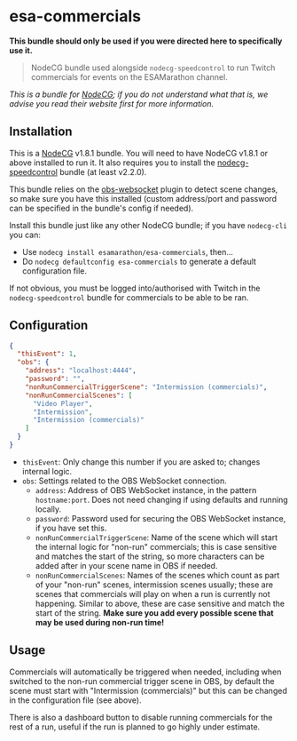 # esa-commercials

**This bundle should only be used if you were directed here to specifically use it.**

> NodeCG bundle used alongside `nodecg-speedcontrol` to run Twitch commercials for events on the ESAMarathon channel.

*This is a bundle for [NodeCG](https://nodecg.com/); if you do not understand what that is, we advise you read their website first for more information.*


## Installation

This is a [NodeCG](https://nodecg.com) v1.8.1 bundle. You will need to have NodeCG v1.8.1 or above installed to run it. It also requires you to install the [nodecg-speedcontrol](https://github.com/speedcontrol/nodecg-speedcontrol) bundle (at least v2.2.0).

This bundle relies on the [obs-websocket](https://github.com/Palakis/obs-websocket) plugin to detect scene changes, so make sure you have this installed (custom address/port and password can be specified in the bundle's config if needed).

Install this bundle just like any other NodeCG bundle; if you have `nodecg-cli` you can:
- Use `nodecg install esamarathon/esa-commercials`, then...
- Do `nodecg defaultconfig esa-commercials` to generate a default configuration file.

If not obvious, you must be logged into/authorised with Twitch in the `nodecg-speedcontrol` bundle for commercials to be able to be ran.

## Configuration

```json
{
  "thisEvent": 1,
  "obs": {
    "address": "localhost:4444",
    "password": "",
    "nonRunCommercialTriggerScene": "Intermission (commercials)",
    "nonRunCommercialScenes": [
      "Video Player",
      "Intermission",
      "Intermission (commercials)"
    ]
  }
}
```

- `thisEvent`: Only change this number if you are asked to; changes internal logic.
- `obs`: Settings related to the OBS WebSocket connection.
  - `address`: Address of OBS WebSocket instance, in the pattern `hostname:port`. Does not need changing if using defaults and running locally.
  - `password`: Password used for securing the OBS WebSocket instance, if you have set this.
  - `nonRunCommercialTriggerScene`: Name of the scene which will start the internal logic for "non-run" commercials; this is case sensitive and matches the start of the string, so more characters can be added after in your scene name in OBS if needed.
  - `nonRunCommercialScenes`: Names of the scenes which count as part of your "non-run" scenes, intermission scenes usually; these are scenes that commercials will play on when a run is currently not happening. Similar to above, these are case sensitive and match the start of the string. **Make sure you add every possible scene that may be used during non-run time!**


## Usage

Commercials will automatically be triggered when needed, including when switched to the non-run commercial trigger scene in OBS, by default the scene must start with "Intermission (commercials)" but this can be changed in the configuration file (see above).

There is also a dashboard button to disable running commercials for the rest of a run, useful if the run is planned to go highly under estimate.
